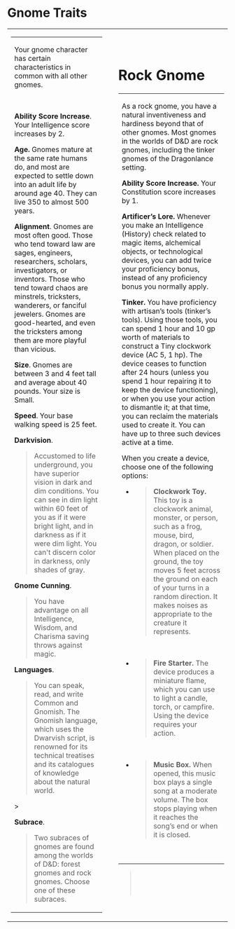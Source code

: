 

# **Gnome Traits**

<table><tbody><tr class="odd"><td><table><tbody><tr class="odd"><td><p>Your gnome character has certain characteristics in common with all other gnomes.</p><p> </p><p><strong>Ability Score Increase</strong>. Your Intelligence score increases by 2.</p><p><strong>Age.</strong> Gnomes mature at the same rate humans do, and most are expected to settle down into an adult life by around age 40. They can live 350 to almost 500 years.</p><p><strong>Alignment</strong>. Gnomes are most often good. Those who tend toward law are sages, engineers, researchers, scholars, investigators, or inventors. Those who tend toward chaos are minstrels, tricksters, wanderers, or fanciful jewelers. Gnomes are good-hearted, and even the tricksters among them are more playful than vicious.</p><p><strong>Size</strong>. Gnomes are between 3 and 4 feet tall and average about 40 pounds. Your size is Small.</p><p><strong>Speed</strong>. Your base walking speed is 25 feet.</p><p><strong>Darkvision</strong>.</p><blockquote><p>Accustomed to life underground, you have superior vision in dark and dim conditions. You can see in dim light within 60 feet of you as if it were bright light, and in darkness as if it were dim light. You can't discern color in darkness, only shades of gray.</p></blockquote><p><strong>Gnome Cunning</strong>.</p><blockquote><p>You have advantage on all Intelligence, Wisdom, and Charisma saving throws against magic.</p></blockquote><p><strong>Languages</strong>.</p><blockquote><p>You can speak, read, and write Common and Gnomish. The Gnomish language, which uses the Dwarvish script, is renowned for its technical treatises and its catalogues of knowledge about the natural world.</p></blockquote>><p><strong>Subrace</strong>.</p><blockquote><p>Two subraces of gnomes are found among the worlds of D&amp;D: forest gnomes and rock gnomes. Choose one of these subraces.</p></blockquote></td></tr></tbody></table></td><td> </td><td><h1 id="rock-gnome"><strong>Rock Gnome</strong></h1><table><tbody><tr class="odd"><td><p>As a rock gnome, you have a natural inventiveness and hardiness beyond that of other gnomes. Most gnomes in the worlds of D&amp;D are rock gnomes, including the tinker gnomes of the Dragonlance setting.</p><p><strong>Ability Score Increase.</strong> Your Constitution score increases by 1.</p><p><strong>Artificer’s Lore.</strong> Whenever you make an Intelligence (History) check related to magic items, alchemical objects, or technological devices, you can add twice your proficiency bonus, instead of any proficiency bonus you normally apply.</p><p><strong>Tinker.</strong> You have proficiency with artisan’s tools (tinker’s tools). Using those tools, you can spend 1 hour and 10 gp worth of materials to construct a Tiny clockwork device (AC 5, 1 hp). The device ceases to function after 24 hours (unless you spend 1 hour repairing it to keep the device functioning), or when you use your action to dismantle it; at that time, you can reclaim the materials used to create it. You can have up to three such devices active at a time.</p><p>When you create a device, choose one of the following options:</p><ul><li><blockquote><p><strong>Clockwork Toy.</strong> This toy is a clockwork animal, monster, or person, such as a frog, mouse, bird, dragon, or soldier. When placed on the ground, the toy moves 5 feet across the ground on each of your turns in a random direction. It makes noises as appropriate to the creature it represents.</p></blockquote></li></ul><p> </p><ul><li><blockquote><p><strong>Fire Starter.</strong> The device produces a miniature flame, which you can use to light a candle, torch, or campfire. Using the device requires your action.</p></blockquote></li></ul><p> </p><ul><li><blockquote><p><strong>Music Box.</strong> When opened, this music box plays a single song at a moderate volume. The box stops playing when it reaches the song’s end or when it is closed.</p></blockquote></li></ul><p> </p></td></tr></tbody></table><blockquote><p> </p><p> </p></blockquote></td></tr></tbody></table>